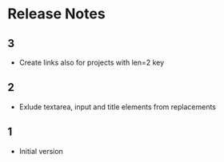 # Release Notes

## 3
* Create links also for projects with len=2 key

## 2
* Exlude textarea, input and title elements from replacements

## 1
* Initial version
